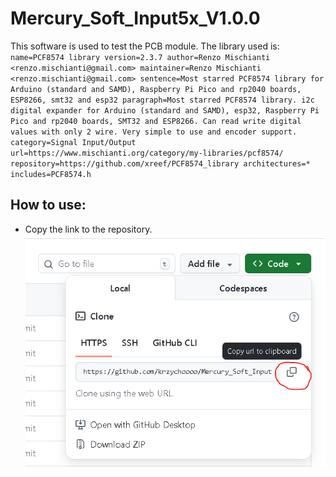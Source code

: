# Mercury_Soft_Input5x_V1.0.0
This software is used to test the PCB module.
The library used is:
`name=PCF8574 library
version=2.3.7
author=Renzo Mischianti <renzo.mischianti@gmail.com>
maintainer=Renzo Mischianti <renzo.mischianti@gmail.com>
sentence=Most starred PCF8574 library for Arduino (standard and SAMD), Raspberry Pi Pico and rp2040 boards, ESP8266, smt32 and esp32
paragraph=Most starred PCF8574 library. i2c digital expander for Arduino (standard and SAMD), esp32, Raspberry Pi Pico and rp2040 boards, SMT32 and ESP8266. Can read write digital values with only 2 wire. Very simple to use and encoder support.
category=Signal Input/Output
url=https://www.mischianti.org/category/my-libraries/pcf8574/
repository=https://github.com/xreef/PCF8574_library
architectures=*
includes=PCF8574.h`
## How to use:

 - Copy the link to the repository.![1](img/guide1.PNG)